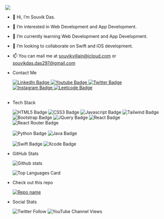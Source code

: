   ![](https://komarev.com/ghpvc/?username=urlunaticguy&color=blueviolet&style=for-the-badge)

- 👋 Hi, I’m Souvik Das.
- 👀 I’m interested in Web Development and App Development.
- 🌱 I’m currently learning Web Development and App Development.
- 💞️ I’m looking to collaborate on Swift and iOS development.
- 📫 You can mail me at souvikvillain@icloud.com or souvikdas.das297@gmail.com

- Contact Me
  <div id="badges">
    <a href="https://www.linkedin.com/in/souvik-das-41a04952/" target="_blank">
      <img src="https://img.shields.io/badge/LinkedIn-0a66c2?style=for-the-badge&logo=linkedin&logoColor=white" alt="LinkedIn Badge"/>
    </a>
    <a href="https://www.youtube.com/channel/UCd0496wmmZIv_lNHSLTG7ag" target="_blank">
      <img src="https://img.shields.io/badge/YouTube-cc0101?style=for-the-badge&logo=youtube&logoColor=white" alt="Youtube Badge"/>
    </a>
    <a href="https://twitter.com/urlunaticguy" target="_blank">
      <img src="https://img.shields.io/badge/Twitter-1d9bf0?style=for-the-badge&logo=twitter&logoColor=white" alt="Twitter Badge"/>
    </a>
    <a href="https://www.instagram.com/urlunaticguyy/" target="_blank">
      <img src="https://img.shields.io/badge/Instagram-dd4964?style=for-the-badge&logo=instagram&logoColor=white" alt="Instagram Badge"/>
    </a>
    <a href="https://leetcode.com/urlunaticguy/" target="_blank">
      <img src="https://img.shields.io/badge/-LeetCode-FFA116?style=for-the-badge&logo=LeetCode&logoColor=black" alt="Leetcode Badge"/>
    </a>
  </div>
  
  <br>
  
- Tech Stack
  <div>
    <img src="https://img.shields.io/badge/HTML5-e44c20?style=for-the-badge&logo=html5&logoColor=white" alt="HTML5 Badge"/>
    <img src="https://img.shields.io/badge/CSS3-204de5?style=for-the-badge&logo=css3&logoColor=white" alt="CSS3 Badge"/>
    <img src="https://img.shields.io/badge/JAVASCRIPT-grey?style=for-the-badge&logo=javascript&logoColor=efd81d" alt="Javascript Badge"/>
    <img src="https://img.shields.io/badge/TAILWINDCSS-089ddd?style=for-the-badge&logo=tailwindcss&logoColor=white" alt="Tailwind Badge"/>
    <img src="https://img.shields.io/badge/BOOTSTRAP-8113f9?style=for-the-badge&logo=bootstrap&logoColor=white" alt="Bootstrap Badge"/>
    <img src="https://img.shields.io/badge/JQUERY-0769ad?style=for-the-badge&logo=jquery&logoColor=white" alt="JQuery Badge"/>
    <img src="https://img.shields.io/badge/REACT-grey?style=for-the-badge&logo=react&logoColor=61dafb" alt="React Badge"/>
    <img src="https://img.shields.io/badge/React_Router-CA4245?style=for-the-badge&logo=react-router&logoColor=white" alt="React Router Badge"/>
    <br><br>
    <img src="https://img.shields.io/badge/PYTHON-4381b3?style=for-the-badge&logo=python&logoColor=fee362" alt="Python Badge"/>
    <img src="https://img.shields.io/badge/Java-ED8B00?style=for-the-badge&logo=java&logoColor=white" alt="Java Badge"/>
    <br><br>
    <img src="https://img.shields.io/badge/SWIFT-ff462a?style=for-the-badge&logo=swift&logoColor=white" alt="Swift Badge"/>
    <img src="https://img.shields.io/badge/XCODE-1766db?style=for-the-badge&logo=xcode&logoColor=white" alt="Xcode Badge"/>
  </div>
  
- GitHub Stats

  ![Github stats](https://github-readme-stats.vercel.app/api?username=urlunaticguy&theme=highcontrast&show_icons=true&count_private=true)

  ![Top Languages Card](https://github-readme-stats.vercel.app/api/top-langs/?username=urlunaticguy&layout=compact)

- Check out this repo

  [![Repo name](https://github-readme-stats.vercel.app/api/pin/?username=urlunaticguy&repo=crework)](https://github.com/urlunaticguy/crework)

- Social Stats

  <div>
    <img alt="Twitter Follow" src="https://img.shields.io/twitter/follow/urlunaticguy?style=social">
    <img alt="YouTube Channel Views" src="https://img.shields.io/youtube/channel/views/UCd0496wmmZIv_lNHSLTG7ag?style=social">
  </div>
